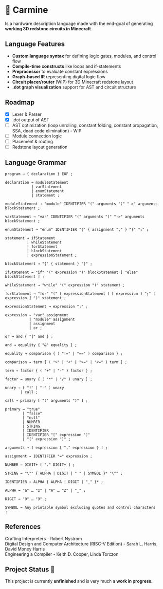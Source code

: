 # 🧱 Carmine
Is a hardware description language made with the end-goal of generating **working 3D redstone circuits in Minecraft**.

## Language Features
- **Custom language syntax** for defining logic gates, modules, and control flow
- **Compile-time constructs** like loops and if-statements
- **Preprocessor** to evaluate constant expressions
- **Graph-based IR** representing digital logic flow
- **Circuit placer/router** (WIP) for 3D Minecraft redstone layout
- **.dot graph visualization** support for AST and circuit structure

## Roadmap

- [x] Lexer & Parser
- [x] .dot output of AST
- [ ] AST optimization (loop unrolling, constant folding, constant propagation, SSA, dead code elimination) - WIP
- [ ] Module connection logic
- [ ] Placement & routing
- [ ] Redstone layout generation

## Language Grammar
```text
program → { declaration } EOF ;

declaration → moduleStatement
            | varStatement
            | enumStatement
            | statement ;

moduleStatement → "module" IDENTIFIER "(" arguments ")" "->" arguments blockStatement ;

varStatement → "var" IDENTIFIER "(" arguments ")" "->" arguments blockStatement ;

enumStatement → "enum" IDENTIFIER "{" { assignment "," } "}" ";" ;

statement → ifStatement
          | whileStatement
          | forStatement
          | blockStatement
          | expressionStatement ;

blockStatement → "{" { statement } "}" ;

ifStatement → "if" "(" expression ")" blockStatement [ "else" blockStatement ] ;

whileStatement → "while" "(" expression ")" statement ;

forStatement → "for" "(" [ expressionStatement ] [ expression ] ";" [ expression ] ")" statement ;

expressionStatement → expression ";" ;

expression → "var" assignment 
           | "module" assignment
           | assignment
           | or ;

or → and { "|" and } ;

and → equality { "&" equality } ;

equality → comparison { ( "!=" | "==" ) comparison } ;

comparison → term { ( ">" | "<" | ">=" | "<=" ) term } ;

term → factor { ( "+" | "-" ) factor } ;

factor → unary { ( "*" | "/" ) unary } ;

unary → ( "!" | "-" ) unary
       | call ;

call → primary [ "(" arguments ")" ] ;

primary → "true"
        | "false"
        | "null"
        | NUMBER
        | STRING
        | IDENTIFIER
        | IDENTIFIER "[" expression "]"
        | "(" expression ")" ;

arguments → [ expression { "," expression } ] ;

assignment → IDENTIFIER "=" expression ;

NUMBER → DIGIT+ [ "." DIGIT+ ] ;

STRING → "\"" { ALPHA | DIGIT | " " | SYMBOL }* "\"" ;

IDENTIFIER → ALPHA { ALPHA | DIGIT | "_" }* ;

ALPHA → "a" … "z" | "A" … "Z" | "_" ;

DIGIT → "0" … "9" ;

SYMBOL → Any printable symbol excluding quotes and control characters ;
```

## References
Crafting Interpreters - Robert Nystrom  
Digital Design and Computer Architecture (RISC-V Edition) - Sarah L. Harris, David Money Harris  
Engineering a Compiler - Keith D. Cooper, Linda Torczon

## Project Status 🚧
This project is currently **unfinished** and is very much a **work in progress**.
